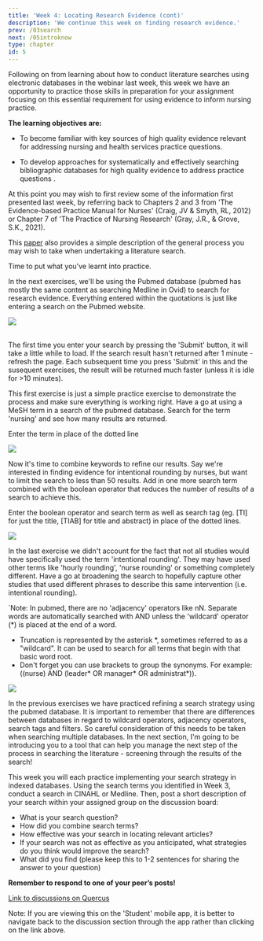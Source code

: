 ```yaml
---
title: 'Week 4: Locating Research Evidence (cont)'
description: 'We continue this week on finding research evidence.'
prev: /03search
next: /05introknow
type: chapter
id: 5
---
```


<exercise id="1" title="Introduction">

Following on from learning about how to conduct literature searches using
electronic databases in the webinar last week, this week we have an opportunity
to practice those skills in preparation for your assignment focusing on this
essential requirement for using evidence to inform nursing practice.

**The learning objectives are:**

- To become familiar with key sources of high quality evidence relevant for
  addressing nursing and health services practice questions.

- To develop approaches for systematically and effectively searching
  bibliographic databases for high quality evidence to address practice
  questions .

</exercise>

<exercise id="2" title="Reading">

At this point you may wish to first review some of the information first
presented last week, by referring back to Chapters 2 and 3 from 'The
Evidence-based Practice Manual for Nurses' (Craig, JV & Smyth, RL, 2012) or
Chapter 7 of 'The Practice of Nursing Research' (Gray, J.R., & Grove, S.K., 2021).

<qu>This
<a href="https://www-jstor-org.myaccess.library.utoronto.ca/stable/25684570?seq=1#metadata_info_tab_contents">paper</a>
also provides a simple description of the general process you may wish to take
when undertaking a literature search.</qu>

</exercise>

<exercise id="3" title="Let's practice">

Time to put what you've learnt into practice.

In the next exercises, we'll be using the Pubmed database (pubmed has mostly the
same content as searching Medline in Ovid) to search for research evidence.
Everything entered within the quotations is just like entering a search on the
Pubmed website.

<img src="/pubmed-nursing.png"/>
<br><br>

<qu>The first time you enter your search by pressing the 'Submit' button, it
will take a little while to load. If the search result hasn't returned after 1
minute - refresh the page. Each subsequent time you press 'Submit' in this and
the susequent exercises, the result will be returned much faster (unless it is
idle for >10 minutes).</qu>

This first exercise is just a simple practice exercise to demonstrate the
process and make sure everything is working right. Have a go at using a MeSH
term in a search of the pubmed database. Search for the term 'nursing' and see
how many results are returned.

<codeblock id="01_03">

Enter the term in place of the dotted line

</codeblock>

<result>
<img src="01-03.png" />
</result>

</exercise>

<exercise id="4" title="Refining a search">

Now it's time to combine keywords to refine our results. Say we're interested in
finding evidence for intentional rounding by nurses, but want to limit the
search to less than 50 results. Add in one more search term combined with the
boolean operator that reduces the number of results of a search to achieve this.

<codeblock id="01_04">

Enter the boolean operator and search term as well as search tag (eg. [TI] for
just the title, [TIAB] for title and abstract) in place of the dotted lines.

</codeblock>

<result>
<img src="01-04.png" />
</result>

</exercise>

<exercise id="5" title="Synonyms">

In the last exercise we didn't account for the fact that not all studies would
have specifically used the term 'intentional rounding'. They may have used other
terms like 'hourly rounding', 'nurse rounding' or something completely
different. Have a go at broadening the search to hopefully capture other studies
that used different phrases to describe this same intervention (i.e. intentional
rounding).

`Note: In pubmed, there are no 'adjacency' operators like nN. Separate words are
automatically searched with AND unless the 'wildcard' operator (\*) is placed at
the end of a word.

<codeblock id="01_05">

- Truncation is represented by the asterisk \*, sometimes referred to as a
  "wildcard". It can be used to search for all terms that begin with that basic
  word root.
- Don't forget you can use brackets to group the synonyms. For example: ((nurse)
  AND (leader* OR manager* OR administrat\*)).

</codeblock>

<result>
<img src="01-05.png" />
</result>

</exercise>

<exercise id="6" title="Recap">

In the previous exercises we have practiced refining a search strategy using the
pubmed database. It is important to remember that there are differences between
databases in regard to wildcard operators, adjacency operators, search tags and
filters. So careful consideration of this needs to be taken when searching
multiple databases. In the next section, I'm going to be introducing you to a
tool that can help you manage the next step of the process in searching the
literature - screening through the results of the search!

</exercise>

<exercise id="7" title="Discussion board">

This week you will each practice implementing your search strategy in indexed
databases. Using the search terms you identified in Week 3, conduct a search in
CINAHL or Medline. Then, post a short description of your search within your
assigned group on the discussion board:

- What is your search question?
- How did you combine search terms?
- How effective was your search in locating relevant articles?
- If your search was not as effective as you anticipated, what strategies do you
  think would improve the search?
- What did you find (please keep this to 1-2 sentences for sharing the answer to
  your question)

**Remember to respond to one of your peer’s posts!**

<a target="_parent" href="https://q.utoronto.ca/courses/227089/discussion_topics/">Link
to discussions on Quercus</a>

<qu>Note: If you are viewing this on the 'Student' mobile app, it is better to
navigate back to the discussion section through the app rather than clicking on
the link above.</qu>

</exercise>
